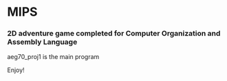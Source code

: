 # MIPS

### 2D adventure game completed for Computer Organization and Assembly Language

aeg70_proj1 is the main program

Enjoy!

